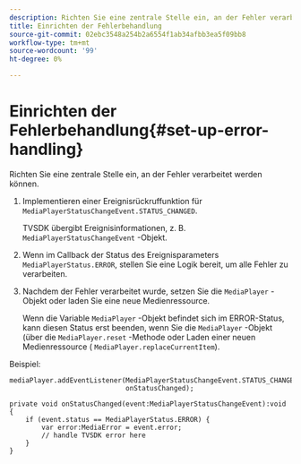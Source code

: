 ```yaml
---
description: Richten Sie eine zentrale Stelle ein, an der Fehler verarbeitet werden können.
title: Einrichten der Fehlerbehandlung
source-git-commit: 02ebc3548a254b2a6554f1ab34afbb3ea5f09bb8
workflow-type: tm+mt
source-wordcount: '99'
ht-degree: 0%

---
```


# Einrichten der Fehlerbehandlung{#set-up-error-handling}

Richten Sie eine zentrale Stelle ein, an der Fehler verarbeitet werden können.

1. Implementieren einer Ereignisrückruffunktion für `MediaPlayerStatusChangeEvent.STATUS_CHANGED`.

   TVSDK übergibt Ereignisinformationen, z. B. `MediaPlayerStatusChangeEvent` -Objekt.
1. Wenn im Callback der Status des Ereignisparameters `MediaPlayerStatus.ERROR`, stellen Sie eine Logik bereit, um alle Fehler zu verarbeiten.
1. Nachdem der Fehler verarbeitet wurde, setzen Sie die `MediaPlayer` -Objekt oder laden Sie eine neue Medienressource.

   Wenn die Variable `MediaPlayer` -Objekt befindet sich im ERROR-Status, kann diesen Status erst beenden, wenn Sie die `MediaPlayer` -Objekt (über die `MediaPlayer.reset` -Methode oder Laden einer neuen Medienressource ( `MediaPlayer.replaceCurrentItem`).

<!--<a id="example_49FF225E92EA494AA06B2E5F26101F4C"></a>-->

Beispiel:

```
mediaPlayer.addEventListener(MediaPlayerStatusChangeEvent.STATUS_CHANGED,  
                             onStatusChanged); 
 
private void onStatusChanged(event:MediaPlayerStatusChangeEvent):void { 
    if (event.status == MediaPlayerStatus.ERROR) { 
        var error:MediaError = event.error; 
        // handle TVSDK error here 
    } 
} 
```
